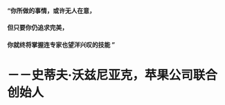 #### “你所做的事情，或许无人在意，
#### 但只要你仍追求完美，
#### 你就终将掌握连专家也望洋兴叹的技能 ”
# －－史蒂夫·沃兹尼亚克，苹果公司联合创始人

<!--
**HappyLeeCode/HappyLeeCode** is a ✨ _special_ ✨ repository because its `README.md` (this file) appears on your GitHub profile.

Here are some ideas to get you started:

- 🔭 I’m currently working on ...
- 🌱 I’m currently learning ...
- 👯 I’m looking to collaborate on ...
- 🤔 I’m looking for help with ...
- 💬 Ask me about ...
- 📫 How to reach me: ...
- 😄 Pronouns: ...
- ⚡ Fun fact: ...
-->
